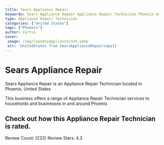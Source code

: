 ```yaml
---
title: Sears Appliance Repair
keywords: Sears Appliance Repair Appliance Repair Technician Phoenix United States 
type: Appliance Repair Technician 
categories: ["United States"]
tags: ["Phoenix"]
author: Curtis
cover:
 image: /img/laundryappliance/324.webp
 alt: 'UnitedStates from SearsApplianceRepaircopy11'
---
```


# Sears Appliance Repair
Sears Appliance Repair is an Appliance Repair Technician located in Phoenix, United States

This business offers a range of Appliance Repair Technician services to households and businesses in and around Phoenix

## Check out how this Appliance Repair Technician is rated.
Review Count: (233)
Review Stars: 4.3
